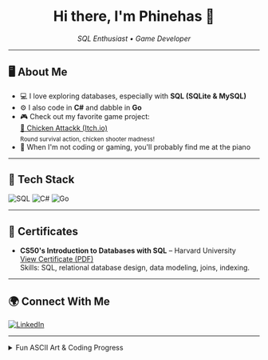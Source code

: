 <!-- Profile README for Phinehas1 -->

<h1 align="center">Hi there, I'm Phinehas 👾</h1>

<p align="center">
  <em>SQL Enthusiast • Game Developer</em>
</p>

---

## 🖥️ About Me

- 💻 I love exploring databases, especially with **SQL (SQLite & MySQL)**
- ⚙️ I also code in **C#** and dabble in **Go**
- 🎮 Check out my favorite game project:  
  [🐔 Chicken Attackk (Itch.io)](https://phinehas.itch.io/chicken-attackk)  
  <sub>Round survival action, chicken shooter madness!</sub>
- 🎹 When I'm not coding or gaming, you'll probably find me at the piano

---

## 🚀 Tech Stack

![SQL](https://img.shields.io/badge/SQL-025E8C?style=for-the-badge&logo=sqlite&logoColor=white) 
![C#](https://img.shields.io/badge/C%23-239120?style=for-the-badge&logo=csharp&logoColor=white) 
![Go](https://img.shields.io/badge/Go-00ADD8?style=for-the-badge&logo=go&logoColor=white)

---

## 📜 Certificates

- **CS50's Introduction to Databases with SQL** – Harvard University  
  [View Certificate (PDF)](https://github.com/Phinehas1/Certifications/blob/main/CS50SQL%20Certificate.pdf)  
  Skills: SQL, relational database design, data modeling, joins, indexing.

---

## 🌍 Connect With Me

[![LinkedIn](https://img.shields.io/badge/LinkedIn-Phinehas%20Doe-0077B5?style=for-the-badge&logo=linkedin&logoColor=white)](https://www.linkedin.com/in/phinehas-doe-670791355/)

---

<details>
<summary>Fun ASCII Art & Coding Progress</summary>



<details>
<summary>

```
      .----.   @   @
     / .-"-.`.  \v/
     | | '\ \ \_/ )
   ,-\ `-.' /.'  /
  '---`----'----'
 (Coding in progress...)
```
</details>

---

<!--
If you want to personalize your avatar, add your own image to /assets/hacker-avatar.png or use a cool computer/hacker-themed image from an avatar generator!
-->

<p align="center">
  <em>Always learning.</em>
</p>

